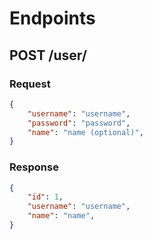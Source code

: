 # Endpoints

## POST /user/

### Request

```json
{
    "username": "username",
    "password": "password",
    "name": "name (optional)",
}
```

### Response

```json
{
    "id": 1,
    "username": "username",
    "name": "name",
}
```